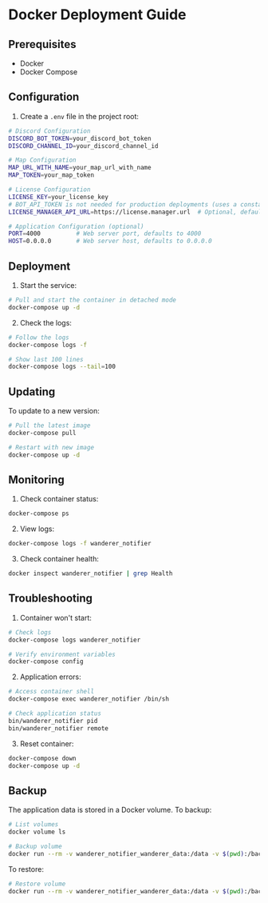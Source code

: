 # Docker Deployment Guide

## Prerequisites

- Docker
- Docker Compose

## Configuration

1. Create a `.env` file in the project root:

```bash
# Discord Configuration
DISCORD_BOT_TOKEN=your_discord_bot_token
DISCORD_CHANNEL_ID=your_discord_channel_id

# Map Configuration
MAP_URL_WITH_NAME=your_map_url_with_name
MAP_TOKEN=your_map_token

# License Configuration
LICENSE_KEY=your_license_key
# BOT_API_TOKEN is not needed for production deployments (uses a constant value)
LICENSE_MANAGER_API_URL=https://license.manager.url  # Optional, defaults to production URL

# Application Configuration (optional)
PORT=4000          # Web server port, defaults to 4000
HOST=0.0.0.0       # Web server host, defaults to 0.0.0.0
```

## Deployment

1. Start the service:

```bash
# Pull and start the container in detached mode
docker-compose up -d
```

2. Check the logs:

```bash
# Follow the logs
docker-compose logs -f

# Show last 100 lines
docker-compose logs --tail=100
```

## Updating

To update to a new version:

```bash
# Pull the latest image
docker-compose pull

# Restart with new image
docker-compose up -d
```

## Monitoring

1. Check container status:
```bash
docker-compose ps
```

2. View logs:
```bash
docker-compose logs -f wanderer_notifier
```

3. Check container health:
```bash
docker inspect wanderer_notifier | grep Health
```

## Troubleshooting

1. Container won't start:
```bash
# Check logs
docker-compose logs wanderer_notifier

# Verify environment variables
docker-compose config
```

2. Application errors:
```bash
# Access container shell
docker-compose exec wanderer_notifier /bin/sh

# Check application status
bin/wanderer_notifier pid
bin/wanderer_notifier remote
```

3. Reset container:
```bash
docker-compose down
docker-compose up -d
```

## Backup

The application data is stored in a Docker volume. To backup:

```bash
# List volumes
docker volume ls

# Backup volume
docker run --rm -v wanderer_notifier_wanderer_data:/data -v $(pwd):/backup alpine tar czf /backup/wanderer_data.tar.gz /data
```

To restore:

```bash
# Restore volume
docker run --rm -v wanderer_notifier_wanderer_data:/data -v $(pwd):/backup alpine sh -c "cd /data && tar xzf /backup/wanderer_data.tar.gz --strip 1"
``` 